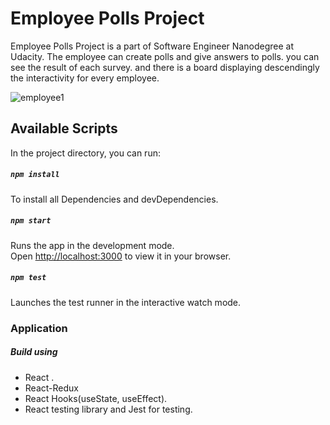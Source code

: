 # Employee Polls Project

Employee Polls Project is a part of Software Engineer Nanodegree at Udacity. The employee can create polls and give answers to polls. you can see the result of each survey. and there is a board displaying descendingly the interactivity for every employee.

![employee1](https://user-images.githubusercontent.com/67834807/182600631-9dda714c-a3d6-4601-962b-4e650fa20604.png)

## Available Scripts

In the project directory, you can run:

##### `npm install`

To install all Dependencies and devDependencies.

##### `npm start`

Runs the app in the development mode.\
Open [http://localhost:3000](http://localhost:3000) to view it in your browser.

##### `npm test`

Launches the test runner in the interactive watch mode.

### Application

##### Build using

- React .
- React-Redux
- React Hooks(useState, useEffect).
- React testing library and Jest for testing.
